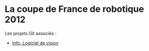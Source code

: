 # La coupe de France de robotique 2012

Les projets Git associés :

  * [Info, Logiciel de vision](https://github.com/ens-krobot/info_2012_camlcv)

